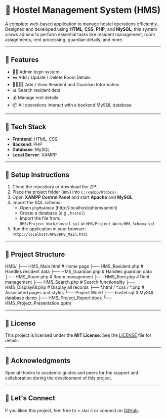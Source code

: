 # 🏨 Hostel Management System (HMS)

A complete web-based application to manage hostel operations efficiently. Designed and developed using **HTML**, **CSS**, **PHP**, and **MySQL**, this system allows admins to perform essential tasks like resident management, room assignments, rent processing, guardian details, and more.

---

## 📌 Features

- 🧑‍💼 Admin login system  
- 🛏️ Add / Update / Delete Room Details  
- 👨‍👩‍👧‍👦 Add / View Resident and Guardian Information  
- 📊 Search resident data  
- 💰 Manage rent details  
- 📦 All operations interact with a backend MySQL database

---

## 🧱 Tech Stack

- **Frontend**: HTML, CSS  
- **Backend**: PHP  
- **Database**: MySQL  
- **Local Server**: XAMPP

---

## 🔧 Setup Instructions

1. Clone the repository or download the ZIP.
2. Place the project folder (`HMS`) into `C:/xampp/htdocs/`.
3. Open **XAMPP Control Panel** and start **Apache** and **MySQL**.
4. Import the SQL schema:
   - Open `phpMyAdmin` (http://localhost/phpmyadmin)
   - Create a database (e.g., `hostel`)
   - Import the file from:  
     `HMS/Project Work/hostel.sql` or `HMS/Project Work/HMS_Schema.sql`
5. Run the application in your browser:  
   `http://localhost/HMS/HMS_Main.html`

---

## 📝 Project Structure

HMS/ ├── HMS_Main.html # Home page
     ├── HMS_Resident.php # Handles resident data 
     ├── HMS_Guardian.php # Handles guardian data 
     ├── HMS_Room.php # Room management 
     ├── HMS_Rent.php # Rent management 
     ├── HMS_Search.php # Search functionality 
     ├── HMS_DisplayAll.php # Display all records 
     ├── *.html / *.css / *.php # Associated pages and styles 
     └── Project Work/ 
     ├── hostel.sql # MySQL database dump 
     ├── HMS_Project_Report.docx 
     └── HMS_Project_Presentation.pptm


---

## 📄 License

This project is licensed under the **MIT License**. See the [LICENSE](./LICENSE) file for details.

---

## 🙌 Acknowledgments

Special thanks to academic guides and peers for the support and collaboration during the development of this project.

---

## 🤝 Let's Connect

If you liked this project, feel free to ⭐ star it or connect on [GitHub](https://github.com/gvnsnkousik).

